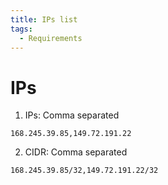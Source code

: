 ```yaml
---
title: IPs list
tags:
  - Requirements
---
```

# IPs

1. IPs: Comma separated

```
168.245.39.85,149.72.191.22
```

2. CIDR: Comma separated

```
168.245.39.85/32,149.72.191.22/32
```